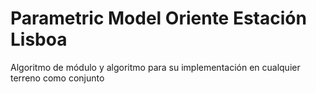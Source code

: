 
# Parametric Model Oriente Estación Lisboa

Algoritmo de módulo y algoritmo para su implementación en cualquier terreno como conjunto 
